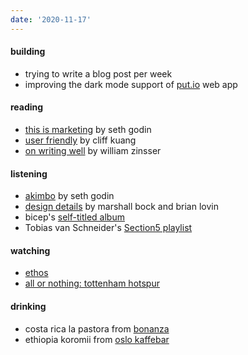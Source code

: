 ```yaml
---
date: '2020-11-17'
---
```


#### building

- trying to write a blog post per week
- improving the dark mode support of [put.io](https://put.io) web app

#### reading

- [this is marketing](/books/this-is-marketing) by seth godin
- [user friendly](https://us.macmillan.com/books/9780374279752) by cliff kuang
- [on writing well](https://openlibrary.org/books/OL3430145M/On_Writing_Well) by william zinsser

#### listening

- [akimbo](https://www.akimbo.link) by seth godin
- [design details](https://designdetails.fm) by marshall bock and brian lovin
- bicep's [self-titled album](https://open.spotify.com/album/4psDRFbIlUM1KUb1omccXo?si=I1V9iF0oRD2RlAK6rhrmtA)
- Tobias van Schneider's [Section5 playlist](https://open.spotify.com/album/4psDRFbIlUM1KUb1omccXo?si=I1V9iF0oRD2RlAK6rhrmtA)

#### watching

- [ethos](https://www.imdb.com/title/tt11301642/)
- [all or nothing: tottenham hotspur](https://www.imdb.com/title/tt11188556)


#### drinking

- costa rica la pastora from [bonanza](/notes/coffee-bean-package-not-perfect)
- ethiopia koromii from [oslo kaffebar](/notes/coffee-bean-package-perfect)
